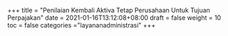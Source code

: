 +++
title = "Penilaian Kembali Aktiva Tetap Perusahaan Untuk Tujuan Perpajakan"
date = 2021-01-16T13:12:08+08:00
draft = false
weight = 10
toc = false
categories ="layananadministrasi"
+++
